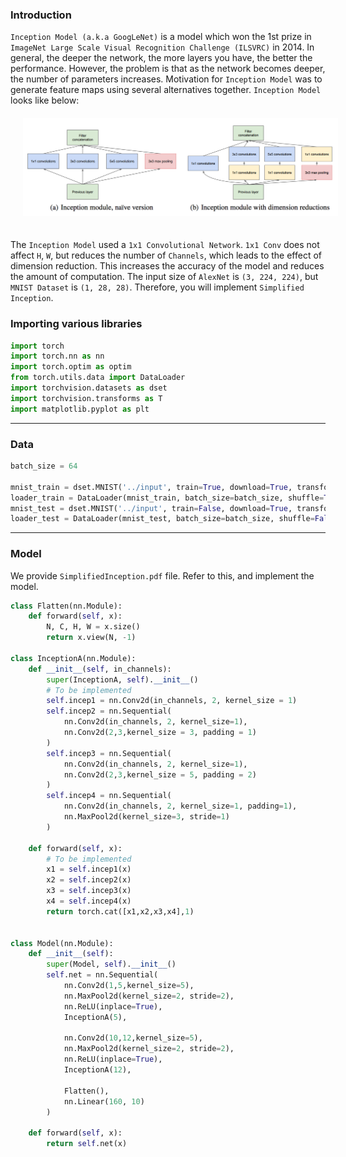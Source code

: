 
### Introduction ###
`Inception Model (a.k.a GoogLeNet)` is a model which won the 1st prize in `ImageNet Large Scale Visual Recognition Challenge (ILSVRC)` in 2014. In general, the deeper the network, the more layers you have, the better the performance. However, the problem is that as the network becomes deeper, the number of parameters increases. Motivation for `Inception Model` was to generate feature maps using several alternatives together. `Inception Model` looks like below:
<img src="Inception.png" alt="Drawing" style="width: 800px; margin: 20px"/>

The `Inception Model` used a `1x1 Convolutional Network`. `1x1 Conv` does not affect `H`, `W`, but reduces the number of `Channels`, which leads to the effect of dimension reduction. This increases the accuracy of the model and reduces the amount of computation. The input size of `AlexNet` is `(3, 224, 224)`, but `MNIST Dataset` is `(1, 28, 28)`. Therefore, you will implement `Simplified Inception`.

### Importing various libraries 

~~~ python
import torch
import torch.nn as nn
import torch.optim as optim
from torch.utils.data import DataLoader
import torchvision.datasets as dset
import torchvision.transforms as T
import matplotlib.pyplot as plt
~~~

---
### Data

~~~ python
batch_size = 64

mnist_train = dset.MNIST('../input', train=True, download=True, transform=T.ToTensor())
loader_train = DataLoader(mnist_train, batch_size=batch_size, shuffle=True)
mnist_test = dset.MNIST('../input', train=False, download=True, transform=T.ToTensor())
loader_test = DataLoader(mnist_test, batch_size=batch_size, shuffle=False)

~~~
---
### Model

We provide `SimplifiedInception.pdf` file. Refer to this, and implement the model.

~~~ python
class Flatten(nn.Module):
    def forward(self, x):
        N, C, H, W = x.size()
        return x.view(N, -1)

class InceptionA(nn.Module):
    def __init__(self, in_channels):
        super(InceptionA, self).__init__()
        # To be implemented
        self.incep1 = nn.Conv2d(in_channels, 2, kernel_size = 1)
        self.incep2 = nn.Sequential(
            nn.Conv2d(in_channels, 2, kernel_size=1),
            nn.Conv2d(2,3,kernel_size = 3, padding = 1)
        )
        self.incep3 = nn.Sequential(
            nn.Conv2d(in_channels, 2, kernel_size=1),
            nn.Conv2d(2,3,kernel_size = 5, padding = 2)
        )
        self.incep4 = nn.Sequential(
            nn.Conv2d(in_channels, 2, kernel_size=1, padding=1),
            nn.MaxPool2d(kernel_size=3, stride=1)
        )

    def forward(self, x):
        # To be implemented
        x1 = self.incep1(x)
        x2 = self.incep2(x)
        x3 = self.incep3(x)
        x4 = self.incep4(x)
        return torch.cat([x1,x2,x3,x4],1)
    

class Model(nn.Module):
    def __init__(self):
        super(Model, self).__init__()
        self.net = nn.Sequential(
            nn.Conv2d(1,5,kernel_size=5),
            nn.MaxPool2d(kernel_size=2, stride=2),
            nn.ReLU(inplace=True),
            InceptionA(5),
            
            nn.Conv2d(10,12,kernel_size=5),
            nn.MaxPool2d(kernel_size=2, stride=2),
            nn.ReLU(inplace=True),
            InceptionA(12),
            
            Flatten(),
            nn.Linear(160, 10)
        )

    def forward(self, x):
        return self.net(x)
~~~

